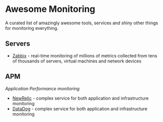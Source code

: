 # Awesome Monitoring

A curated list of amazingly awesome tools, services and shiny other things for monitoring everything.

## Servers
* [Zabbix](http://www.zabbix.com) - real-time monitoring of millions of metrics collected from tens of thousands of servers, virtual machines and network devices

## APM
*Application Performance monitoring*

* [NewRelic](https://newrelic.com) - complex service for both application and infrastructure monitoring
* [DataDog](https://www.datadoghq.com) - complex service for both application and infrastructure monitoring
